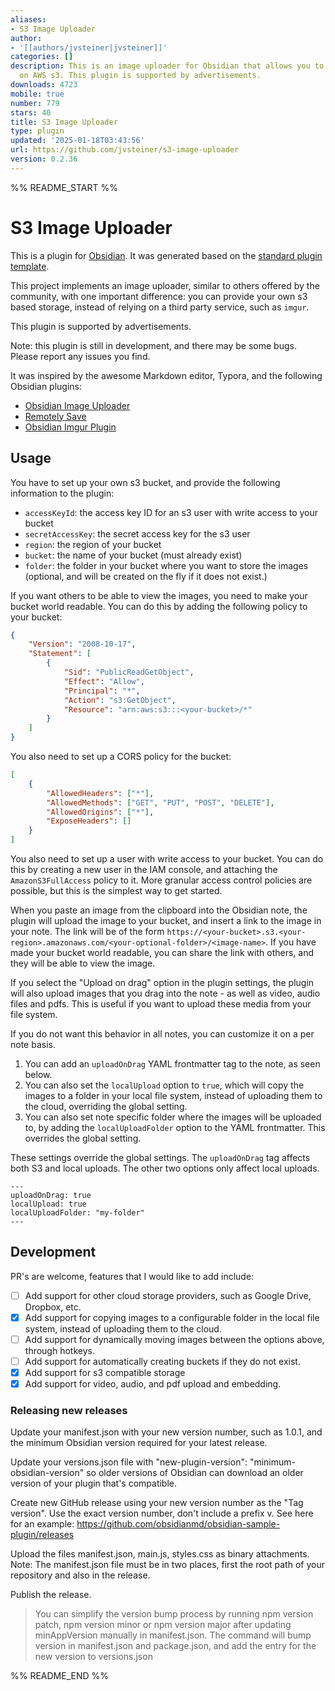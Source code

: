 ```yaml
---
aliases:
- S3 Image Uploader
author:
- '[[authors/jvsteiner|jvsteiner]]'
categories: []
description: This is an image uploader for Obsidian that allows you to self host images
  on AWS s3. This plugin is supported by advertisements.
downloads: 4723
mobile: true
number: 779
stars: 40
title: S3 Image Uploader
type: plugin
updated: '2025-01-18T03:43:56'
url: https://github.com/jvsteiner/s3-image-uploader
version: 0.2.36
---
```


%% README_START %%

# S3 Image Uploader

This is a plugin for [Obsidian](https://obsidian.md). It was generated based on the [standard plugin template](https://github.com/obsidianmd/obsidian-sample-plugin).

This project implements an image uploader, similar to others offered by the community, with one important difference: you can provide your own s3 based storage, instead of relying on a third party service, such as `imgur`.

This plugin is supported by advertisements.

Note: this plugin is still in development, and there may be some bugs. Please report any issues you find.

It was inspired by the awesome Markdown editor, Typora, and the following Obsidian plugins:

-   [Obsidian Image Uploader](https://github.com/Creling/obsidian-image-uploader)
-   [Remotely Save](https://github.com/remotely-save/remotely-save)
-   [Obsidian Imgur Plugin](https://github.com/gavvvr/obsidian-imgur-plugin)

## Usage

You have to set up your own s3 bucket, and provide the following information to the plugin:

-   `accessKeyId`: the access key ID for an s3 user with write access to your bucket
-   `secretAccessKey`: the secret access key for the s3 user
-   `region`: the region of your bucket
-   `bucket`: the name of your bucket (must already exist)
-   `folder`: the folder in your bucket where you want to store the images (optional, and will be created on the fly if it does not exist.)

If you want others to be able to view the images, you need to make your bucket world readable. You can do this by adding the following policy to your bucket:

```json
{
	"Version": "2008-10-17",
	"Statement": [
		{
			"Sid": "PublicReadGetObject",
			"Effect": "Allow",
			"Principal": "*",
			"Action": "s3:GetObject",
			"Resource": "arn:aws:s3:::<your-bucket>/*"
		}
	]
}
```

You also need to set up a CORS policy for the bucket:

```json
[
	{
		"AllowedHeaders": ["*"],
		"AllowedMethods": ["GET", "PUT", "POST", "DELETE"],
		"AllowedOrigins": ["*"],
		"ExposeHeaders": []
	}
]
```

You also need to set up a user with write access to your bucket. You can do this by creating a new user in the IAM console, and attaching the `AmazonS3FullAccess` policy to it. More granular access control policies are possible, but this is the simplest way to get started.

When you paste an image from the clipboard into the Obsidian note, the plugin will upload the image to your bucket, and insert a link to the image in your note. The link will be of the form `https://<your-bucket>.s3.<your-region>.amazonaws.com/<your-optional-folder>/<image-name>`. If you have made your bucket world readable, you can share the link with others, and they will be able to view the image.

If you select the "Upload on drag" option in the plugin settings, the plugin will also upload images that you drag into the note - as well as video, audio files and pdfs. This is useful if you want to upload these media from your file system.

If you do not want this behavior in all notes, you can customize it on a per note basis.

1. You can add an `uploadOnDrag` YAML frontmatter tag to the note, as seen below.
2. You can also set the `localUpload` option to `true`, which will copy the images to a folder in your local file system, instead of uploading them to the cloud, overriding the global setting.
3. You can also set note specific folder where the images will be uploaded to, by adding the `localUploadFolder` option to the YAML frontmatter. This overrides the global setting.

These settings override the global settings. The `uploadOnDrag` tag affects both S3 and local uploads. The other two options only affect local uploads.

```
---
uploadOnDrag: true
localUpload: true
localUploadFolder: "my-folder"
---
```

## Development

PR's are welcome, features that I would like to add include:

-   [ ] Add support for other cloud storage providers, such as Google Drive, Dropbox, etc.
-   [x] Add support for copying images to a configurable folder in the local file system, instead of uploading them to the cloud.
-   [ ] Add support for dynamically moving images between the options above, through hotkeys.
-   [ ] Add support for automatically creating buckets if they do not exist.
-   [x] Add support for s3 compatible storage
-   [x] Add support for video, audio, and pdf upload and embedding.

### Releasing new releases

Update your manifest.json with your new version number, such as 1.0.1, and the minimum Obsidian version required for your latest release.

Update your versions.json file with "new-plugin-version": "minimum-obsidian-version" so older versions of Obsidian can download an older version of your plugin that's compatible.

Create new GitHub release using your new version number as the "Tag version". Use the exact version number, don't include a prefix v. See here for an example: https://github.com/obsidianmd/obsidian-sample-plugin/releases

Upload the files manifest.json, main.js, styles.css as binary attachments. Note: The manifest.json file must be in two places, first the root path of your repository and also in the release.

Publish the release.

> You can simplify the version bump process by running npm version patch, npm version minor or npm version major after updating minAppVersion manually in manifest.json. The command will bump version in manifest.json and package.json, and add the entry for the new version to versions.json


%% README_END %%